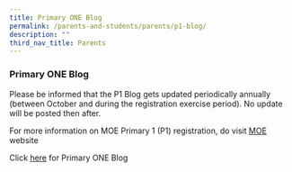 ```yaml
---
title: Primary ONE Blog
permalink: /parents-and-students/parents/p1-blog/
description: ""
third_nav_title: Parents
---
```

### **Primary ONE Blog**

Please be informed that the P1 Blog gets updated periodically annually (between October and during the registration exercise period). No update will be posted then after.

For more information on MOE Primary 1 (P1) registration, do visit [MOE](https://www.moe.gov.sg/primary/p1-registration) website

Click [here](https://sites.google.com/moe.edu.sg/changkatprisch/home) for Primary ONE Blog